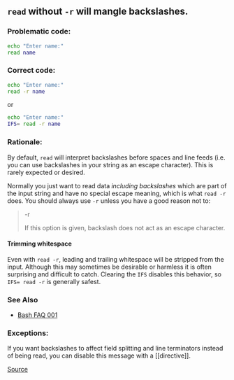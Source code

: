 ## `read` without `-r` will mangle backslashes.

### Problematic code:

```sh
echo "Enter name:"
read name
```

### Correct code:

```sh
echo "Enter name:"
read -r name
```

or

```sh
echo "Enter name:"
IFS= read -r name
```

### Rationale:

By default, `read` will interpret backslashes before spaces and line feeds (i.e. you can use backslashes in your string as an escape character). This is rarely expected or desired.

Normally you just want to read data _including backslashes_ which are part of the input string and have no special escape meaning, which is what `read -r` does. You should always use `-r` unless you have a good reason not to:

> -r
>
> If this option is given, backslash does not act as an escape character.

#### Trimming whitespace

Even with `read -r`, leading and trailing whitespace will be stripped from the input. Although this may sometimes be desirable or harmless it is often surprising and difficult to catch. Clearing the `IFS` disables this behavior, so `IFS= read -r` is generally safest.

### See Also

* [Bash FAQ 001](https://mywiki.wooledge.org/BashFAQ/001)

### Exceptions:

If you want backslashes to affect field splitting and line terminators instead of being read, you can disable this message with a [[directive]].

[Source](https://github.com/koalaman/shellcheck/wiki/SC2162)


